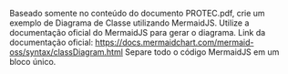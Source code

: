 Baseado somente no conteúdo do documento PROTEC.pdf, crie um exemplo de Diagrama de Classe utilizando MermaidJS.
Utilize a documentação oficial do MermaidJS para gerar o diagrama. Link da documentação oficial: https://docs.mermaidchart.com/mermaid-oss/syntax/classDiagram.html
Separe todo o código MermaidJS em um bloco único.